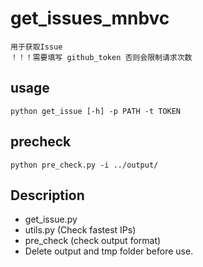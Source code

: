 # get_issues_mnbvc
`用于获取Issue`  
`！！！需要填写 github_token 否则会限制请求次数`

## usage

```
python get_issue [-h] -p PATH -t TOKEN
```

## precheck
```
python pre_check.py -i ../output/
```

## Description
- get_issue.py
- utils.py (Check fastest IPs)
- pre_check (check output format)
- Delete output and tmp folder before use.